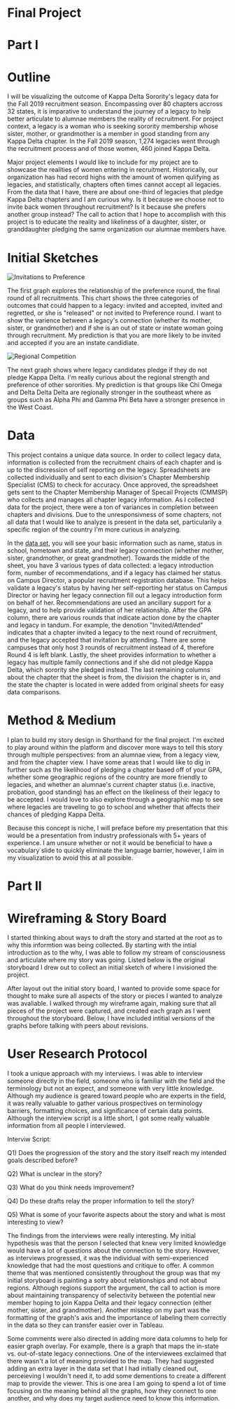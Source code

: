 # Final Project

# Part I
   #  Outline

I will be visualizing the outcome of Kappa Delta Sorority's legacy data for the Fall 2019 recruitment season. Encompassing over 80 chapters accross 32 states, it is imparative to understand the journey of a legacy to help better articulate to alumnae members the reality of recruitment. For project context, a legacy is a woman who is seeking sorority membership whose sister, mother, or grandmother is a member in good standing from any Kappa Delta chapter. In the Fall 2019 season, 1,274 legacies went through the recruitment process and of those women, 460 joined Kappa Delta. 

Major project elements I would like to include for my project are to showcase the realities of women entering in recruitment. Historically, our organization has had record highs with the amount of women qulifying as legacies, and statistically, chapters often times cannot accept all legacies. From the data that I have, there are about one-third of legacies that pledge Kappa Delta chapters and I am curious why. Is it because we choose not to invite back women throughout recruitment? Is it because she prefers another group instead? The call to action that I hope to accomplish with this project is to educate the reality and likeliness of a daughter, sister, or granddaughter pledging the same organization our alumnae members have. 

   # Initial Sketches

![Invitations to Preference](https://user-images.githubusercontent.com/57073608/69018626-3dc26980-097b-11ea-8b22-6d2f59226869.jpeg)

The first graph explores the relationship of the preference round, the final round of all recruitments. This chart shows the three categories of outcomes that could happen to a legacy: invited and accepted, invited and regretted, or she is "released" or not invited to Preference round. I want to show the varience between a legacy's connection (whether its mother, sister, or grandmother) and if she is an out of state or instate woman going through recruitment. My prediction is that you are more likely to be invited and accepted if you are an instate candidiate.


![Regional Competition](https://user-images.githubusercontent.com/57073608/69018654-63e80980-097b-11ea-8d79-8208b13e10c3.jpeg)

The next graph shows where legacy candidates pledge if they do not pledge Kappa Delta. I'm really curious about the regional strength and preference of other sororities. My prediction is that groups like Chi Omega and Delta Delta Delta are regionally stronger in the southeast where as groups such as Alpha Phi and Gamma Phi Beta have a stronger presence in the West Coast.  


   # Data

This project contains a unique data source. In order to collect legacy data, information is collected from the recruitment chairs of each chapter and is up to the discression of self reporting on the legacy. Spreadsheets are collected individually and sent to each division's Chapter Membership Specialist (CMS) to check for accuracy. Once approved, the spreadsheet gets sent to the Chapter Membership Manager of Specail Projects (CMMSP) who collects and manages all chapter legacy information. As I collected data for the project, there were a ton of variances in completion between chapters and divisions. Due to the unresponsivness of some chapters, not all data that I would like to analyze is present in the data set, particularily a specific region of the country I'm more curious in analyzing. 

In the [data set](https://drive.google.com/file/d/1v9Me29Uc3qswu1SFHU3SZmuPwNWHQopV/view?usp=sharing), you will see your basic information such as name, status in school, hometown and state, and their legacy connection (whether mother, sister, grandmother, or great grandmother). Towards the middle of the sheet, you have 3 various types of data collected: a legacy introduction form, number of recommendations, and if a legacy has claimed her status on Campus Director, a popular recruitment registration database. This helps validate a legacy's status by having her self-reporting her status on Campus Director or having her legacy connection fill out a legacy introduction form on behalf of her. Recommendations are used an ancillary support for a legacy, and to help provide validation of her relationship. After the GPA column, there are various rounds that indicate action done by the chapter and legacy in tandum. For example, the denotion "Invited/Attended" indicates that a chapter invited a legacy to the next round of recruitment, and the legacy accepted that invitation by attending. There are some campuses that only host 3 rounds of recruitment instead of 4, therefore Round 4 is left blank. Lastly, the sheet provides information to whether a legacy has multiple family connections and if she did not pledge Kappa Delta, which sorority she pledged instead. The last remaining columns about the chapter that the sheet is from, the division the chapter is in, and the state the chapter is located in were added from original sheets for easy data comparisons. 



   # Method & Medium

I plan to build my story design in Shorthand for the final project. I'm excited to play around within the platform and discover more ways to tell this story through multiple perspectives: from an alumnae view, from a legacy view, and from the chapter view. I have some areas that I would like to dig in further such as the likelihood of pledging a chapter based off of your GPA, whether some geographic regions of the country are more friendly to legacies, and whether an alumnae's current chapter status (i.e. inactive, probation, good standing) has an effect on the likeliness of their legacy to be accepted. I would love to also explore through a geographic map to see where legacies are traveling to go to school and whether that affects their chances of pledging Kappa Delta. 

Because this concept is niche, I will preface before my presentation that this would be a presentation from industry professionals with 5+ years of experience. I am unsure whether or not it would be beneficial to have a vocabulary slide to quickly eliminate the language barrier, however, I aim in my visualization to avoid this at all possible. 




# Part II
  # Wireframing & Story Board

I started thinking about ways to draft the story and started at the root as to why this informtion was being collected. By starting with the intial introduction as to the why, I was able to follow my stream of consciousness and articulate where my story was going. Listed below is the original storyboard I drew out to collect an initial sketch of where I invisioned the project.



After layout out the initial story board, I wanted to provide some space for thought to make sure all aspects of the story or pieces I wanted to analyze was avaliable. I walked through my wireframe again, making sure that all pieces of the project were captured, and created each graph as I went throughout the storyboard. Below, I have included intitial versions of the graphs before talking with peers about revisions. 


   # User Research Protocol

I took a unique approach with my interviews. I was able to interview someone directly in the field, someone who is familiar with the field and the terminology but not an expect, and someone with very little knowledge. Although my audience is geared toward people who are experts in the field, it was really valuable to gather various prospectives on terminology barriers, formatting choices, and significance of certain data points. Although the interview script is a little short, I got some really valuable information from all people I interviewed. 

   Interviw Script:
      
   Q1) Does the progression of the story and the story itself reach my intended goals described before?
   
   Q2) What is unclear in the story?
   
   Q3) What do you think needs improvement?
   
   Q4) Do these drafts relay the proper information to tell the story?
   
   Q5) What is some of your favorite aspects about the story and what is most interesting to view?
   
The findings from the interviews were really interesting. My initial hypothesis was that the person I selected that knew very limited knowledge would have a lot of questions about the connection to the story. However, as interviews progressed, it was the individual with semi-experienced knowledge that had the most questions and critique to offer. A common theme that was mentioned consistently throughout the group was that my initial storyboard is painting a sotry about relationships and not about regions. Although regions support the argument, the call to action is more about maintaining transparency of selectivity between the potential new member hoping to join Kappa Delta and their legacy connection (either mother, sister, and grandmother). Another misstep on my part was the formatting of the graph's axis and the importance of labeling them correctly in the data so they can transfer easier over in Tableau.

Some comments were also directed in adding more data columns to help for easier graph overlay. For example, there is a graph that maps the in-state vs. out-of-state legacy connections. One of the interviewees exclaimed that there wasn't a lot of meaning provided to the map. They had suggested adding an extra layer in the data set that I had initially cleaned out, perceieving I wouldn't need it, to add some dementions to create a different map to provide the viewer. This is one area I am going to spend a lot of time focusing on the meaning behind all the graphs, how they connect to one another, and why does my target audience need to know this information. 


      


